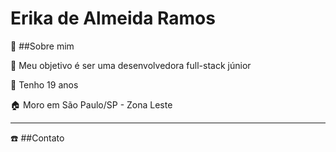 # Erika de Almeida Ramos


:pencil: ##Sobre mim

:dart: Meu objetivo é ser uma desenvolvedora full-stack júnior

:girl: Tenho 19 anos

:house: Moro em São Paulo/SP - Zona Leste

----

:telephone: ##Contato
